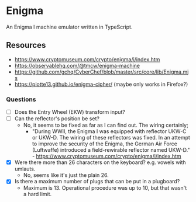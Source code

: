 # Enigma

An Enigma I machine emulator written in TypeScript.

## Resources

- https://www.cryptomuseum.com/crypto/enigma/i/index.htm
- https://observablehq.com/@tmcw/enigma-machine
- https://github.com/gchq/CyberChef/blob/master/src/core/lib/Enigma.mjs
- https://piotte13.github.io/enigma-cipher/ (maybe only works in Firefox?)

### Questions

- [ ] Does the Entry Wheel (EKW) transform input?
- [ ] Can the reflector's position be set?
  - No, it seems to be fixed as far as I can find out. The wiring certainly;
    - "During WWII, the Enigma I was equipped with reflector UKW-C or UKW-D. The wiring of these reflectors was fixed. In an attempt to improve the security of the Enigma, the German Air Force (Luftwaffe) introduced a field-rewirable reflector named UKW-D." - https://www.cryptomuseum.com/crypto/enigma/i/index.htm
- [x] Were there more than 26 characters on the keyboard? e.g. vowels with umlauts.
  - No, seems like it's just the plain 26.
- [x] Is there a maximum number of plugs that can be put in a plugboard?
  - Maximum is 13. Operational procedure was up to 10, but that wasn't a hard limit.

